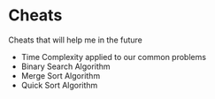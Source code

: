 Cheats
======

Cheats that will help me in the future

- Time Complexity applied to our common problems
- Binary Search Algorithm
- Merge Sort Algorithm
- Quick Sort Algorithm
